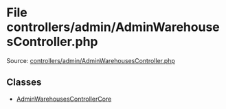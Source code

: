 File controllers/admin/AdminWarehousesController.php
=========

Source: [controllers/admin/AdminWarehousesController.php](https://github.com/PrestaShop/PrestaShop/blob/1.5.0.15/controllers/admin/AdminWarehousesController.php)


Classes
-------

* [AdminWarehousesControllerCore](class.AdminWarehousesControllerCore.md)

